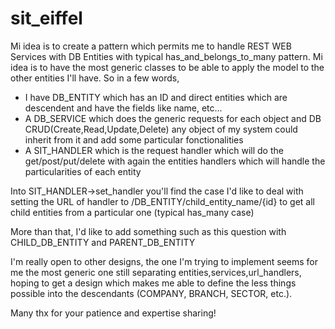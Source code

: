 # sit_eiffel

Mi idea is to create a pattern which permits me to handle REST WEB Services with DB Entities with typical has_and_belongs_to_many pattern. Mi idea is to have the most generic classes to be able to apply the model to the other entities I'll have. So in a few words,

  - I have DB_ENTITY which has an ID and direct entities which are descendent and have the fields like name, etc...
  - A DB_SERVICE which does the generic requests for each object and DB CRUD(Create,Read,Update,Delete) any object of my system could inherit from it and add some particular fonctionalities
  - A SIT_HANDLER which is the request handler which will do the get/post/put/delete with again the entities handlers which will handle the particularities of each entity

Into SIT_HANDLER->set_handler you'll find the case I'd like to deal with setting the URL of handler to /DB_ENTITY/child_entity_name/{id} to get all child entities from a particular one (typical has_many case)

More than that, I'd like to add something such as this question with CHILD_DB_ENTITY and PARENT_DB_ENTITY

I'm really open to other designs, the one I'm trying to implement seems for me the most generic one still separating entities,services,url_handlers, hoping to get a design which makes me able to define the less things possible into the descendants (COMPANY, BRANCH, SECTOR, etc.).

Many thx for your patience and expertise sharing!

